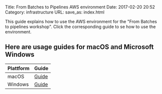 Title: From Batches to Pipelines AWS environment
Date: 2017-02-20 20:52
Category: infrastructure
URL:
save_as: index.html

This guide explains how to use the AWS environment for the "From Batches to pipelines workshop".
Click the corresponding guide to se how to use the environment.

## Here are usage guides for macOS and Microsoft Windows
Plattform | Guide
----------|------------------------------------
macOS     | [Guide]({filename}/mac/index.md)
Windows   | [Guide]({filename}/win/index.md)
